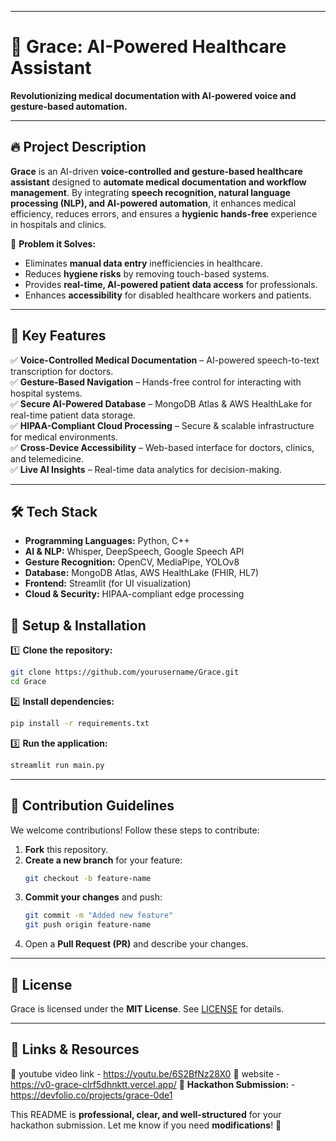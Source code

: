  

---

# 🌟 **Grace: AI-Powered Healthcare Assistant**  
**Revolutionizing medical documentation with AI-powered voice and gesture-based automation.**  



---

## 🔥 **Project Description**  
**Grace** is an AI-driven **voice-controlled and gesture-based healthcare assistant** designed to **automate medical documentation and workflow management**. By integrating **speech recognition, natural language processing (NLP), and AI-powered automation**, it enhances medical efficiency, reduces errors, and ensures a **hygienic hands-free** experience in hospitals and clinics.  

🔹 **Problem it Solves:**  
- Eliminates **manual data entry** inefficiencies in healthcare.  
- Reduces **hygiene risks** by removing touch-based systems.  
- Provides **real-time, AI-powered patient data access** for professionals.  
- Enhances **accessibility** for disabled healthcare workers and patients.  

---

## 🚀 **Key Features**  
✅ **Voice-Controlled Medical Documentation** – AI-powered speech-to-text transcription for doctors.  
✅ **Gesture-Based Navigation** – Hands-free control for interacting with hospital systems.  
✅ **Secure AI-Powered Database** – MongoDB Atlas & AWS HealthLake for real-time patient data storage.  
✅ **HIPAA-Compliant Cloud Processing** – Secure & scalable infrastructure for medical environments.  
✅ **Cross-Device Accessibility** – Web-based interface for doctors, clinics, and telemedicine.  
✅ **Live AI Insights** – Real-time data analytics for decision-making.  

---

## 🛠 **Tech Stack**  
- **Programming Languages:** Python, C++  
- **AI & NLP:** Whisper, DeepSpeech, Google Speech API  
- **Gesture Recognition:** OpenCV, MediaPipe, YOLOv8  
- **Database:** MongoDB Atlas, AWS HealthLake (FHIR, HL7)  
- **Frontend:** Streamlit (for UI visualization)  
- **Cloud & Security:** HIPAA-compliant edge processing  



## 🚀 **Setup & Installation**  
1️⃣ **Clone the repository:**  
```bash
git clone https://github.com/yourusername/Grace.git
cd Grace
```
2️⃣ **Install dependencies:**  
```bash
pip install -r requirements.txt
```
3️⃣ **Run the application:**  
```bash
streamlit run main.py
```

---

## 🎯 **Contribution Guidelines**  
We welcome contributions! Follow these steps to contribute:  
1. **Fork** this repository.  
2. **Create a new branch** for your feature:  
   ```bash
   git checkout -b feature-name
   ```  
3. **Commit your changes** and push:  
   ```bash
   git commit -m "Added new feature"
   git push origin feature-name
   ```  
4. Open a **Pull Request (PR)** and describe your changes.  

---

## 📜 **License**  
Grace is licensed under the **MIT License**. See [LICENSE](LICENSE) for details.  

---

## 🔗 **Links & Resources**   
🔹 youtube video link - https://youtu.be/6S2BfNz28X0
🔹 website -  https://v0-grace-clrf5dhnktt.vercel.app/
🔹 **Hackathon Submission:**  - https://devfolio.co/projects/grace-0de1



This README is **professional, clear, and well-structured** for your hackathon submission. Let me know if you need **modifications**! 🚀
